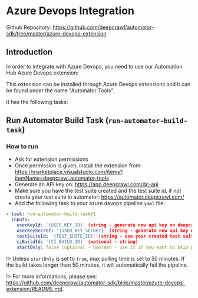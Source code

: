 # Azure Devops Integration

Github Repository: https://github.com/deepcrawl/automator-sdk/tree/master/azure-devops-extension

## Introduction

In order to integrate with Azure Devops, you need to use our Automation Hub Azure Devops extension:

This extension can be installed through Azure Devops extensions and it can be found under the name "Automator Tools".

It has the following tasks:

## Run Automator Build Task (`run-automator-build-task`)

### How to run

- Ask for extension permissions
- Once permission is given, install the extension from: https://marketplace.visualstudio.com/items?itemName=deepcrawl.automator-tools
- Generate an API key on: https://app.deepcrawl.com/dc-api
- Make sure you have the test suite created and the test suite id, if not create your test suite in automator: https://automator.deepcrawl.com/
- Add the following task to your azure devops pipeline `yaml` file:

```yaml
- task: run-automator-build-task@1
  inputs:
    userKeyId: '{USER_KEY_ID}' (string - generate new api key on deepcrawl core app)
    userKeySecret: '{USER_KEY_SECRET}' (string - generate new api key on deepcrawl core app)
    testSuiteId: '{TEST_SUITE_ID}' (string - use your created test suite id)
    ciBuildId: '{CI_BUILD_ID}' (optional - string)
    startOnly: false (optional - boolean - use it if you want to skip polling)
```

!> Unless `startOnly` is set to `true`, max polling time is set to 50 minutes. If the build takes longer than 50 minutes, it will automatically fail the pipeline.

!> For more informations, please see: https://github.com/deepcrawl/automator-sdk/blob/master/azure-devops-extension/README.md.
